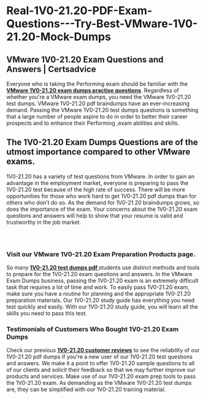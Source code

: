 # Real-1V0-21.20-PDF-Exam-Questions---Try-Best-VMware-1V0-21.20-Mock-Dumps
<h2><strong>VMware 1V0-21.20 Exam Questions and Answers | Certsadvice</strong></h2> <p>Everyone who is taking the Performing exam should be familiar with the <a href="http://www.certsadvice.com/vmware/1v0-21.20-practice-questions"><strong>VMware 1V0-21.20 exam dumps practise questions</strong></a>. Regardless of whether you&#39;re a VMware exam dumps, you need the VMware 1V0-21.20 test dumps. VMware 1V0-21.20 pdf braindumps have an ever-increasing demand. Passing the VMware 1V0-21.20 test dumps questions is something that a large number of people aspire to do in order to better their career prospects and to enhance their Performing ,exam abilities and skills.</p> <h2><strong>The 1V0-21.20 Exam Dumps Questions are of the utmost importance compared to other VMware exams.</strong></h2> <p>1V0-21.20 has a variety of test questions from VMware. In order to gain an advantage in the employment market, everyone is preparing to pass the 1V0-21.20 test because of the high rate of success. There will be more opportunities for those who work hard to get 1V0-21.20 pdf dumps than for others who don&#39;t do so. As the demand for 1V0-21.20 braindumps grows, so does the importance of the exam. Your concerns about the 1V0-21.20 exam questions and answers will help to show that your resume is valid and trustworthy in the job market.</p> <p><a href="http://www.certsadvice.com/vmware/1v0-21.20-practice-questions" style="display: block; padding: 1em 0; text-align: center; "><img alt="" src="https://1.bp.blogspot.com/-RUOr8Wn-CRk/YUYAxC8kcHI/AAAAAAAAAnw/F7BbdI3tw8QDj5z8iX0vQAioQzKiUxduwCLcBGAsYHQ/s0/unnamed.jpg" /></a></p> <h3><strong>Visit our VMware 1V0-21.20 Exam Preparation Products page.</strong></h3> <p>So many <a href="http://www.certsadvice.com/vmware/1v0-21.20-practice-questions"><strong>1V0-21.20 test dumps pdf </strong></a>students use distinct methods and tools to prepare for the 1V0-21.20 exam questions and answers. In the VMware Exam Dumps business, passing the 1V0-21.20 exam is an extremely difficult task that requires a lot of time and work. To easily pass 1V0-21.20 exam, make sure you have a routine for planning and the appropriate 1V0-21.20 preparation materials. Our 1V0-21.20 study guide has everything you need test quickly and easily. With our 1V0-21.20 study guide, you will learn all the skills you need to pass this test.</p> <h3><strong>Testimonials of Customers Who Bought 1V0-21.20 Exam Dumps</strong></h3> <p>Check our previous <a href="http://www.certsadvice.com/vmware/1v0-21.20-practice-questions"><strong>1V0-21.20 customer reviews</strong></a> to see the reliability of our 1V0-21.20 pdf dumps if you&#39;re a new user of our 1V0-21.20 test questions and answers. We make it a point to offer 1V0-21.20 sample questions to all of our clients and solicit their feedback so that we may further improve our products and services. Make use of our 1V0-21.20 exam prep tools to pass the 1V0-21.20 exam. As demanding as the VMware 1V0-21.20 test dumps are, they can be simplified with our 1V0-21.20 training material.</p>
